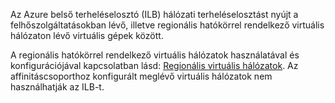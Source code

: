 Az Azure belső terheléselosztó (ILB) hálózati terheléselosztást nyújt a felhőszolgáltatásokban lévő, illetve regionális hatókörrel rendelkező virtuális hálózaton lévő virtuális gépek között.

A regionális hatókörrel rendelkező virtuális hálózatok használatával és konfigurációjával kapcsolatban lásd: [Regionális virtuális hálózatok](../articles/virtual-network/virtual-networks-migrate-to-regional-vnet.md). Az affinitáscsoporthoz konfigurált meglévő virtuális hálózatok nem használhatják az ILB-t.


<!--HONumber=Nov16_HO2-->


